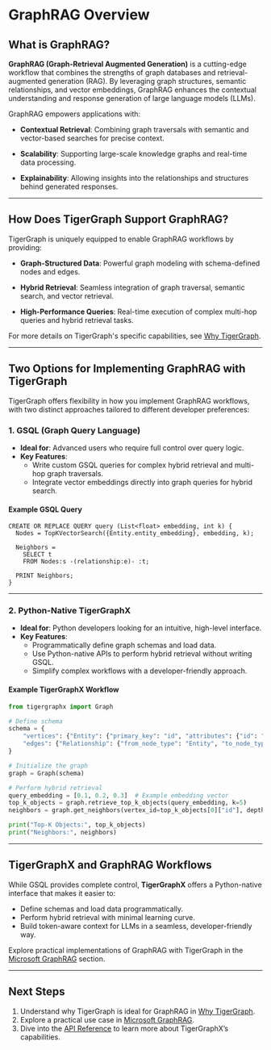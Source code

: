 # GraphRAG Overview

## What is GraphRAG?

**GraphRAG (Graph-Retrieval Augmented Generation)** is a cutting-edge workflow that combines the strengths of graph databases and retrieval-augmented generation (RAG). By leveraging graph structures, semantic relationships, and vector embeddings, GraphRAG enhances the contextual understanding and response generation of large language models (LLMs).

GraphRAG empowers applications with:

- **Contextual Retrieval**: Combining graph traversals with semantic and vector-based searches for precise context.

- **Scalability**: Supporting large-scale knowledge graphs and real-time data processing.

- **Explainability**: Allowing insights into the relationships and structures behind generated responses.

---

## How Does TigerGraph Support GraphRAG?

TigerGraph is uniquely equipped to enable GraphRAG workflows by providing:

- **Graph-Structured Data**: Powerful graph modeling with schema-defined nodes and edges.

- **Hybrid Retrieval**: Seamless integration of graph traversal, semantic search, and vector retrieval.

- **High-Performance Queries**: Real-time execution of complex multi-hop queries and hybrid retrieval tasks.

For more details on TigerGraph's specific capabilities, see [Why TigerGraph](why_tigergraph.md).

---

## Two Options for Implementing GraphRAG with TigerGraph

TigerGraph offers flexibility in how you implement GraphRAG workflows, with two distinct approaches tailored to different developer preferences:

### **1. GSQL (Graph Query Language)**
- **Ideal for**: Advanced users who require full control over query logic.
- **Key Features**:
  - Write custom GSQL queries for complex hybrid retrieval and multi-hop graph traversals.
  - Integrate vector embeddings directly into graph queries for hybrid search.

#### Example GSQL Query
```gsql
CREATE OR REPLACE QUERY query (List<float> embedding, int k) {
  Nodes = TopKVectorSearch({Entity.entity_embedding}, embedding, k);

  Neighbors =
    SELECT t
    FROM Nodes:s -(relationship:e)- :t;

  PRINT Neighbors;
}
```

---

### **2. Python-Native TigerGraphX**
- **Ideal for**: Python developers looking for an intuitive, high-level interface.
- **Key Features**:
  - Programmatically define graph schemas and load data.
  - Use Python-native APIs to perform hybrid retrieval without writing GSQL.
  - Simplify complex workflows with a developer-friendly approach.

#### Example TigerGraphX Workflow
```python
from tigergraphx import Graph

# Define schema
schema = {
    "vertices": {"Entity": {"primary_key": "id", "attributes": {"id": "string"}}},
    "edges": {"Relationship": {"from_node_type": "Entity", "to_node_type": "Entity"}}
}

# Initialize the graph
graph = Graph(schema)

# Perform hybrid retrieval
query_embedding = [0.1, 0.2, 0.3]  # Example embedding vector
top_k_objects = graph.retrieve_top_k_objects(query_embedding, k=5)
neighbors = graph.get_neighbors(vertex_id=top_k_objects[0]["id"], depth=2)

print("Top-K Objects:", top_k_objects)
print("Neighbors:", neighbors)
```

---

## TigerGraphX and GraphRAG Workflows

While GSQL provides complete control, **TigerGraphX** offers a Python-native interface that makes it easier to:
- Define schemas and load data programmatically.
- Perform hybrid retrieval with minimal learning curve.
- Build token-aware context for LLMs in a seamless, developer-friendly way.

Explore practical implementations of GraphRAG with TigerGraph in the [Microsoft GraphRAG](msft_graphrag.md) section.

---

## Next Steps

1. Understand why TigerGraph is ideal for GraphRAG in [Why TigerGraph](why_tigergraph.md).
2. Explore a practical use case in [Microsoft GraphRAG](msft_graphrag.md).
3. Dive into the [API Reference](../reference/api.md) to learn more about TigerGraphX’s capabilities.
